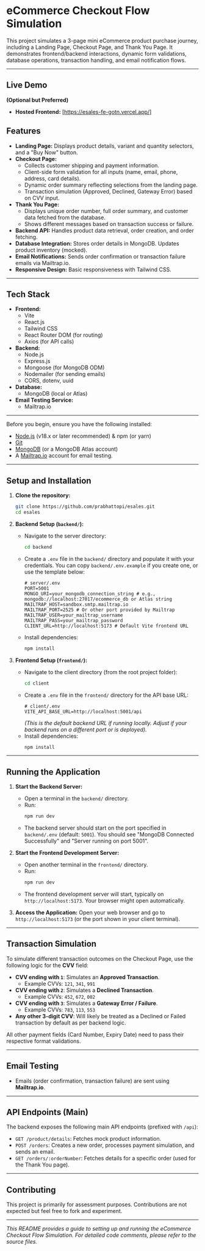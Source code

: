 # eCommerce Checkout Flow Simulation

This project simulates a 3-page mini eCommerce product purchase journey, including a Landing Page, Checkout Page, and Thank You Page. It demonstrates frontend/backend interactions, dynamic form validations, database operations, transaction handling, and email notification flows.

---

## Live Demo

**(Optional but Preferred)**
* **Hosted Frontend:** [https://esales-fe-gotn.vercel.app/]


## Features

* **Landing Page:** Displays product details, variant and quantity selectors, and a "Buy Now" button.
* **Checkout Page:**
    * Collects customer shipping and payment information.
    * Client-side form validation for all inputs (name, email, phone, address, card details).
    * Dynamic order summary reflecting selections from the landing page.
    * Transaction simulation (Approved, Declined, Gateway Error) based on CVV input.
* **Thank You Page:**
    * Displays unique order number, full order summary, and customer data fetched from the database.
    * Shows different messages based on transaction success or failure.
* **Backend API:** Handles product data retrieval, order creation, and order fetching.
* **Database Integration:** Stores order details in MongoDB. Updates product inventory (mocked).
* **Email Notifications:** Sends order confirmation or transaction failure emails via Mailtrap.io.
* **Responsive Design:** Basic responsiveness with Tailwind CSS.

---

## Tech Stack

* **Frontend:**
    * Vite
    * React.js
    * Tailwind CSS
    * React Router DOM (for routing)
    * Axios (for API calls)
* **Backend:**
    * Node.js
    * Express.js
    * Mongoose (for MongoDB ODM)
    * Nodemailer (for sending emails)
    * CORS, dotenv, uuid
* **Database:**
    * MongoDB (local or Atlas)
* **Email Testing Service:**
    * Mailtrap.io

---
Before you begin, ensure you have the following installed:
* [Node.js](https://nodejs.org/) (v18.x or later recommended) & npm (or yarn)
* [Git](https://git-scm.com/)
* [MongoDB](https://www.mongodb.com/try/download/community) (or a MongoDB Atlas account)
* A [Mailtrap.io](https://mailtrap.io/) account for email testing.

---

## Setup and Installation

1.  **Clone the repository:**
    ```bash
    git clone https://github.com/prabhattopi/esales.git
    cd esales
    ```

2.  **Backend Setup (`backend/`):**
    * Navigate to the server directory:
        ```bash
        cd backend
        ```
    * Create a `.env` file in the `backend/` directory and populate it with your credentials. You can copy `backend/.env.example` if you create one, or use the template below:
        ```env
        # server/.env
        PORT=5001
        MONGO_URI=your_mongodb_connection_string # e.g., mongodb://localhost:27017/ecommerce_db or Atlas string
        MAILTRAP_HOST=sandbox.smtp.mailtrap.io
        MAILTRAP_PORT=2525 # Or other port provided by Mailtrap
        MAILTRAP_USER=your_mailtrap_username
        MAILTRAP_PASS=your_mailtrap_password
        CLIENT_URL=http://localhost:5173 # Default Vite frontend URL
        ```
    * Install dependencies:
        ```bash
        npm install
        ```

3.  **Frontend Setup (`frontend/`):**
    * Navigate to the client directory (from the root project folder):
        ```bash
        cd client
        ```
    * Create a `.env` file in the `frontend/` directory for the API base URL:
        ```env
        # client/.env
        VITE_API_BASE_URL=http://localhost:5001/api
        ```
        *(This is the default backend URL if running locally. Adjust if your backend runs on a different port or is deployed).*
    * Install dependencies:
        ```bash
        npm install
        ```

---

## Running the Application

1.  **Start the Backend Server:**
    * Open a terminal in the `backend/` directory.
    * Run:
        ```bash
        npm run dev
        ```
    * The backend server should start on the port specified in `backend/.env` (default: `5001`). You should see "MongoDB Connected Successfully" and "Server running on port 5001".

2.  **Start the Frontend Development Server:**
    * Open another terminal in the `frontend/` directory.
    * Run:
        ```bash
        npm run dev
        ```
    * The frontend development server will start, typically on `http://localhost:5173`. Your browser might open automatically.

3.  **Access the Application:**
    Open your web browser and go to `http://localhost:5173` (or the port shown in your client terminal).

---

## Transaction Simulation

To simulate different transaction outcomes on the Checkout Page, use the following logic for the **CVV** field:

* **CVV ending with `1`**: Simulates an **Approved Transaction**.
    * Example CVVs: `121`, `341`, `991`
* **CVV ending with `2`**: Simulates a **Declined Transaction**.
    * Example CVVs: `452`, `672`, `002`
* **CVV ending with `3`**: Simulates a **Gateway Error / Failure**.
    * Example CVVs: `783`, `113`, `553`
* **Any other 3-digit CVV**: Will likely be treated as a Declined or Failed transaction by default as per backend logic.

All other payment fields (Card Number, Expiry Date) need to pass their respective format validations.

---

## Email Testing

* Emails (order confirmation, transaction failure) are sent using **Mailtrap.io**.
---

## API Endpoints (Main)

The backend exposes the following main API endpoints (prefixed with `/api`):

* `GET /product/details`: Fetches mock product information.
* `POST /orders`: Creates a new order, processes payment simulation, and sends an email.
* `GET /orders/:orderNumber`: Fetches details for a specific order (used for the Thank You page).

---

## Contributing

This project is primarily for assessment purposes. Contributions are not expected but feel free to fork and experiment.

---

*This README provides a guide to setting up and running the eCommerce Checkout Flow Simulation. For detailed code comments, please refer to the source files.*
